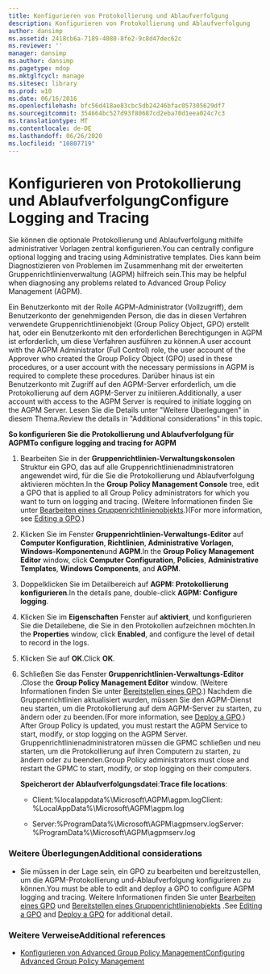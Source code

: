 ```yaml
---
title: Konfigurieren von Protokollierung und Ablaufverfolgung
description: Konfigurieren von Protokollierung und Ablaufverfolgung
author: dansimp
ms.assetid: 2418cb6a-7189-4080-8fe2-9c8d47dec62c
ms.reviewer: ''
manager: dansimp
ms.author: dansimp
ms.pagetype: mdop
ms.mktglfcycl: manage
ms.sitesec: library
ms.prod: w10
ms.date: 06/16/2016
ms.openlocfilehash: bfc56d418ae83cbc5db24246bfac057305629df7
ms.sourcegitcommit: 354664bc527d93f80687cd2eba70d1eea024c7c3
ms.translationtype: MT
ms.contentlocale: de-DE
ms.lasthandoff: 06/26/2020
ms.locfileid: "10807719"
---
```

# <span data-ttu-id="99a1e-103">Konfigurieren von Protokollierung und Ablaufverfolgung</span><span class="sxs-lookup"><span data-stu-id="99a1e-103">Configure Logging and Tracing</span></span>


<span data-ttu-id="99a1e-104">Sie können die optionale Protokollierung und Ablaufverfolgung mithilfe administrativer Vorlagen zentral konfigurieren.</span><span class="sxs-lookup"><span data-stu-id="99a1e-104">You can centrally configure optional logging and tracing using Administrative templates.</span></span> <span data-ttu-id="99a1e-105">Dies kann beim Diagnostizieren von Problemen im Zusammenhang mit der erweiterten Gruppenrichtlinienverwaltung (AGPM) hilfreich sein.</span><span class="sxs-lookup"><span data-stu-id="99a1e-105">This may be helpful when diagnosing any problems related to Advanced Group Policy Management (AGPM).</span></span>

<span data-ttu-id="99a1e-106">Ein Benutzerkonto mit der Rolle AGPM-Administrator (Vollzugriff), dem Benutzerkonto der genehmigenden Person, die das in diesen Verfahren verwendete Gruppenrichtlinienobjekt (Group Policy Object, GPO) erstellt hat, oder ein Benutzerkonto mit den erforderlichen Berechtigungen in AGPM ist erforderlich, um diese Verfahren ausführen zu können.</span><span class="sxs-lookup"><span data-stu-id="99a1e-106">A user account with the AGPM Administrator (Full Control) role, the user account of the Approver who created the Group Policy Object (GPO) used in these procedures, or a user account with the necessary permissions in AGPM is required to complete these procedures.</span></span> <span data-ttu-id="99a1e-107">Darüber hinaus ist ein Benutzerkonto mit Zugriff auf den AGPM-Server erforderlich, um die Protokollierung auf dem AGPM-Server zu initiieren.</span><span class="sxs-lookup"><span data-stu-id="99a1e-107">Additionally, a user account with access to the AGPM Server is required to initiate logging on the AGPM Server.</span></span> <span data-ttu-id="99a1e-108">Lesen Sie die Details unter "Weitere Überlegungen" in diesem Thema.</span><span class="sxs-lookup"><span data-stu-id="99a1e-108">Review the details in "Additional considerations" in this topic.</span></span>

**<span data-ttu-id="99a1e-109">So konfigurieren Sie die Protokollierung und Ablaufverfolgung für AGPM</span><span class="sxs-lookup"><span data-stu-id="99a1e-109">To configure logging and tracing for AGPM</span></span>**

1.  <span data-ttu-id="99a1e-110">Bearbeiten Sie in der **Gruppenrichtlinien-Verwaltungskonsolen** Struktur ein GPO, das auf alle Gruppenrichtlinienadministratoren angewendet wird, für die Sie die Protokollierung und Ablaufverfolgung aktivieren möchten.</span><span class="sxs-lookup"><span data-stu-id="99a1e-110">In the **Group Policy Management Console** tree, edit a GPO that is applied to all Group Policy administrators for which you want to turn on logging and tracing.</span></span> <span data-ttu-id="99a1e-111">(Weitere Informationen finden Sie unter [Bearbeiten eines Gruppenrichtlinienobjekts](editing-a-gpo-agpm40.md).)</span><span class="sxs-lookup"><span data-stu-id="99a1e-111">(For more information, see [Editing a GPO](editing-a-gpo-agpm40.md).)</span></span>

2.  <span data-ttu-id="99a1e-112">Klicken Sie im Fenster **Gruppenrichtlinien-Verwaltungs-Editor** auf **Computer Konfiguration**, **Richtlinien**, **Administrative Vorlagen**, **Windows-Komponenten**und **AGPM**.</span><span class="sxs-lookup"><span data-stu-id="99a1e-112">In the **Group Policy Management Editor** window, click **Computer Configuration**, **Policies**, **Administrative Templates**, **Windows Components**, and **AGPM**.</span></span>

3.  <span data-ttu-id="99a1e-113">Doppelklicken Sie im Detailbereich auf **AGPM: Protokollierung konfigurieren**.</span><span class="sxs-lookup"><span data-stu-id="99a1e-113">In the details pane, double-click **AGPM: Configure logging**.</span></span>

4.  <span data-ttu-id="99a1e-114">Klicken Sie im **Eigenschaften** Fenster auf **aktiviert**, und konfigurieren Sie die Detailebene, die Sie in den Protokollen aufzeichnen möchten.</span><span class="sxs-lookup"><span data-stu-id="99a1e-114">In the **Properties** window, click **Enabled**, and configure the level of detail to record in the logs.</span></span>

5.  <span data-ttu-id="99a1e-115">Klicken Sie auf **OK**.</span><span class="sxs-lookup"><span data-stu-id="99a1e-115">Click **OK**.</span></span>

6.  <span data-ttu-id="99a1e-116">Schließen Sie das Fenster **Gruppenrichtlinien-Verwaltungs-Editor** .</span><span class="sxs-lookup"><span data-stu-id="99a1e-116">Close the **Group Policy Management Editor** window.</span></span> <span data-ttu-id="99a1e-117">(Weitere Informationen finden Sie unter [Bereitstellen eines GPO](deploy-a-gpo-agpm40.md).) Nachdem die Gruppenrichtlinien aktualisiert wurden, müssen Sie den AGPM-Dienst neu starten, um die Protokollierung auf dem AGPM-Server zu starten, zu ändern oder zu beenden.</span><span class="sxs-lookup"><span data-stu-id="99a1e-117">(For more information, see [Deploy a GPO](deploy-a-gpo-agpm40.md).) After Group Policy is updated, you must restart the AGPM Service to start, modify, or stop logging on the AGPM Server.</span></span> <span data-ttu-id="99a1e-118">Gruppenrichtlinienadministratoren müssen die GPMC schließen und neu starten, um die Protokollierung auf ihren Computern zu starten, zu ändern oder zu beenden.</span><span class="sxs-lookup"><span data-stu-id="99a1e-118">Group Policy administrators must close and restart the GPMC to start, modify, or stop logging on their computers.</span></span>

    <span data-ttu-id="99a1e-119">**Speicherort der Ablaufverfolgungsdatei**:</span><span class="sxs-lookup"><span data-stu-id="99a1e-119">**Trace file locations**:</span></span>

    -   <span data-ttu-id="99a1e-120">Client:%localappdata%\\Microsoft\\AGPM\\agpm.log</span><span class="sxs-lookup"><span data-stu-id="99a1e-120">Client: %LocalAppData%\\Microsoft\\AGPM\\agpm.log</span></span>

    -   <span data-ttu-id="99a1e-121">Server:%ProgramData%\\Microsoft\\AGPM\\agpmserv.log</span><span class="sxs-lookup"><span data-stu-id="99a1e-121">Server: %ProgramData%\\Microsoft\\AGPM\\agpmserv.log</span></span>

### <span data-ttu-id="99a1e-122">Weitere Überlegungen</span><span class="sxs-lookup"><span data-stu-id="99a1e-122">Additional considerations</span></span>

-   <span data-ttu-id="99a1e-123">Sie müssen in der Lage sein, ein GPO zu bearbeiten und bereitzustellen, um die AGPM-Protokollierung und-Ablaufverfolgung konfigurieren zu können.</span><span class="sxs-lookup"><span data-stu-id="99a1e-123">You must be able to edit and deploy a GPO to configure AGPM logging and tracing.</span></span> <span data-ttu-id="99a1e-124">Weitere Informationen finden Sie unter [Bearbeiten eines GPO](editing-a-gpo-agpm40.md) und [Bereitstellen eines Gruppenrichtlinienobjekts](deploy-a-gpo-agpm40.md) .</span><span class="sxs-lookup"><span data-stu-id="99a1e-124">See [Editing a GPO](editing-a-gpo-agpm40.md) and [Deploy a GPO](deploy-a-gpo-agpm40.md) for additional detail.</span></span>

### <span data-ttu-id="99a1e-125">Weitere Verweise</span><span class="sxs-lookup"><span data-stu-id="99a1e-125">Additional references</span></span>

-   [<span data-ttu-id="99a1e-126">Konfigurieren von Advanced Group Policy Management</span><span class="sxs-lookup"><span data-stu-id="99a1e-126">Configuring Advanced Group Policy Management</span></span>](configuring-advanced-group-policy-management-agpm40.md)

 

 





